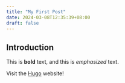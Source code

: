 ```yaml
---
title: "My First Post"
date: 2024-03-08T12:35:39+08:00
draft: false
---
```


## Introduction

This is **bold** text, and this is *emphasized* text.

Visit the [Hugo](https://gohugo.io) website!
